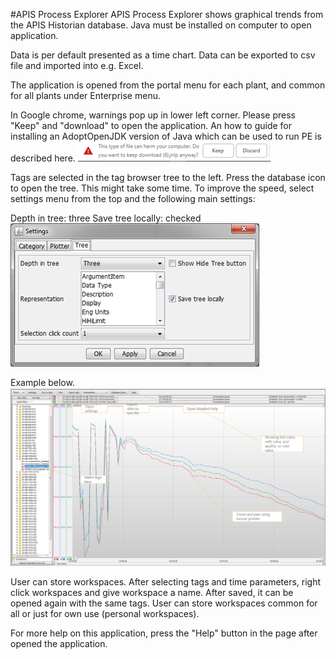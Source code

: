 

#APIS Process Explorer
APIS Process Explorer shows graphical trends from the APIS Historian database. Java must be installed on computer to open application.

Data is per default presented as a time chart. Data can be exported to csv file and imported into e.g. Excel.

The application is opened from the portal menu for each plant, and common for all plants under Enterprise menu.

In Google chrome, warnings pop up in lower left corner. Please press "Keep" and "download" to open the application. An how to guide for installing an AdoptOpenJDK version of Java which can be used to run PE is described here.
![chrome](PE/pechrome.png)

Tags are selected in the tag browser tree to the left. Press the database icon to open the tree. This might take some time. To improve the speed, select settings menu from the top and the following main settings:

Depth in tree: three
Save tree locally: checked
![presetting](PE/pesetting.png)

 Example below.
![peexample](PE/peexample.png)

User can store workspaces. After selecting tags and time parameters, right click workspaces and give workspace a name. After saved, it can be opened again with the same tags. User can store workspaces common for all or just for own use (personal workspaces).

For more help on this application, press the "Help" button in the page after opened the application.

